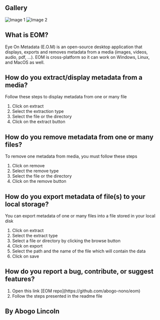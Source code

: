 ## Gallery

<img src='image1.jpg' alt='Image 1'>
<img src='image2.jpg' alt='Image 2'>

## What is EOM?

<p>
    Eye On Metadata (E.O.M) is an open-source desktop application that displays, exports and removes
    metadata from a media (images, videos, audio, pdf, ...). EOM is cross-platform so it can work on
    Windows, Linux, and MacOS as well.
</p>

## How do you extract/display metadata from a media?

<p>Follow these steps to display metadata from one or many file</p>
<ol>
    <li>Click on extract</li>
    <li>Select the extraction type</li>
    <li>Select the file or the directory</li>
    <li>Click on the extract button</li>
</ol>

## How do you remove metadata from one or many files?

<p>To remove one metadata from media, you must follow these steps</p>
<ol>
    <li>Click on remove</li>
    <li>Select the remove type</li>
    <li>Select the file or the directory</li>
    <li>Click on the remove button</li>
</ol>

## How do you export metadata of file(s) to your local storage?

<p>You can export metadata of one or many files into a file stored in your local disk</p>
<ol>
    <li>Click on extract</li>
    <li>Select the extract type</li>
    <li>Select a file or directory by clicking the browse button</li>
    <li>Click on export</li>
    <li>Select the path and the name of the file which will contain the data</li>
    <li>Click on save</li>
</ol>

## How do you report a bug, contribute, or suggest features?

<ol>
    <li>Open this link [EOM repo](https://github.com/abogo-nono/eom)</li>
    <li>Follow the steps presented in the readme file</li>
</ol>

## By Abogo Lincoln
